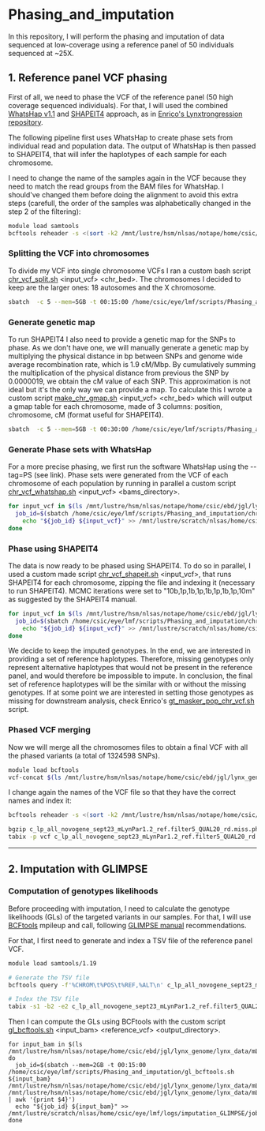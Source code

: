 # Phasing_and_imputation

In this repository, I will perform the phasing and imputation of data sequenced at low-coverage using a reference panel of 50 individuals sequenced at ~25X. 


## 1. Reference panel VCF phasing

First of all, we need to phase the VCF of the reference panel (50 high coverage sequenced individuals). For that, I will used the combined [WhatsHap v1.1](https://whatshap.readthedocs.io/en/latest/index.html) and [SHAPEIT4](https://odelaneau.github.io/shapeit4/) approach, as in [Enrico's Lynxtrongression repository](https://github.com/Enricobazzi/Lynxtrogression).

The following pipeline first uses WhatsHap to create phase sets from individual read and population data. The output of WhatsHap is then passed to SHAPEIT4, that will infer the haplotypes of each sample for each chromosome.

I need to change the name of the samples again in the VCF because they need to match the read groups from the BAM files for WhatsHap. I should've changed them before doing the alignment to avoid this extra steps (carefull, the order of the samples was alphabetically changed in the step 2 of the filtering):

```bash
module load samtools
bcftools reheader -s <(sort -k2 /mnt/lustre/hsm/nlsas/notape/home/csic/ebd/jgl/lynx_genome/lynx_data/FASTQ_files/novogene_lp_sept2023/fastq_samples_list.txt | cut -f1,2 -d'_' | uniq) -o c_lp_all_novogene_sept23_mLynPar1.2_ref.filter5_QUAL20_rd.miss_originalnames.vcf c_lp_all_novogene_sept23_mLynPar1.2_ref.filter5_QUAL20_rd.miss.vcf
```

### Splitting the VCF into chromosomes

To divide my VCF into single chromosome VCFs I ran a custom bash script [chr_vcf_split.sh](https://github.com/luciamayorf/Phasing_and_imputation/blob/main/scripts/phasing/chr_vcf_split.sh) <input_vcf> <chr_bed>. The chromosomes I decided to keep are the larger ones: 18 autosomes and the X chromosome.

```bash
sbatch  -c 5 --mem=5GB -t 00:15:00 /home/csic/eye/lmf/scripts/Phasing_and_imputation/chr_vcf_split.sh /mnt/lustre/hsm/nlsas/notape/home/csic/ebd/jgl/lynx_genome/lynx_data/mLynPar1.2_ref_vcfs/novogene_lp_sept23/c_lp_all_novogene_sept23_mLynPar1.2_ref.filter5_QUAL20_rd.miss_originalnames.vcf /mnt/lustre/hsm/nlsas/notape/home/csic/ebd/jgl/reference_genomes/lynx_pardinus_mLynPar1.2/mLynPar1.2.big_chromosomes.bed
```

### Generate genetic map

To run SHAPEIT4 I also need to provide a genetic map for the SNPs to phase. As we don't have one, we will manually generate a genetic map by multiplying the physical distance in bp between SNPs and genome wide average recombination rate, which is 1.9 cM/Mbp. By cumulatively summing the multiplication of the physical distance from previous the SNP by 0.0000019, we obtain the cM value of each SNP. This approximation is not ideal but it's the only way we can provide a map. To calculate this I wrote a custom script [make_chr_gmap.sh](https://github.com/luciamayorf/Phasing_and_imputation/blob/main/scripts/phasing/make_chr_gmap.sh) <input_vcf> <chr_bed> which will output a gmap table for each chromosome, made of 3 columns: position, chromosome, cM (format useful for SHAPEIT4).

```bash
sbatch  -c 5 --mem=5GB -t 00:30:00 /home/csic/eye/lmf/scripts/Phasing_and_imputation/make_chr_gmap.sh /mnt/lustre/hsm/nlsas/notape/home/csic/ebd/jgl/lynx_genome/lynx_data/mLynPar1.2_ref_vcfs/novogene_lp_sept23/c_lp_all_novogene_sept23_mLynPar1.2_ref.filter5_QUAL20_rd.miss_originalnames.vcf /mnt/lustre/hsm/nlsas/notape/home/csic/ebd/jgl/reference_genomes/lynx_pardinus_mLynPar1.2/mLynPar1.2.big_chromosomes.bed
```

### Generate Phase sets with WhatsHap

For a more precise phasing, we first run the software WhatsHap using the --tag=PS (see link). Phase sets were generated from the VCF of each chromosome of each population by running in parallel a custom script [chr_vcf_whatshap.sh](https://github.com/luciamayorf/Phasing_and_imputation/blob/main/scripts/phasing/chr_vcf_whatshap.sh) <input_vcf> <bams_directory>.

```bash
for input_vcf in $(ls /mnt/lustre/hsm/nlsas/notape/home/csic/ebd/jgl/lynx_genome/lynx_data/mLynPar1.2_ref_vcfs/novogene_lp_sept23/chr_vcfs/c_lp_all_novogene_sept23_mLynPar1.2_ref.filter5_QUAL20_rd.miss_originalnames_*.vcf); do 
  job_id=$(sbatch /home/csic/eye/lmf/scripts/Phasing_and_imputation/chr_vcf_whatshap.sh ${input_vcf} /mnt/lustre/hsm/nlsas/notape/home/csic/ebd/jgl/lynx_genome/lynx_data/mLynPar1.2_ref_bams/novogene_lp_sept23 | awk '{print $4}')
    echo "${job_id} ${input_vcf}" >> /mnt/lustre/scratch/nlsas/home/csic/eye/lmf/logs/phasing/job_ids_chr_vcf_whatshap_novogene_lp_sept2023.txt
done
```

### Phase using SHAPEIT4

The data is now ready to be phased using SHAPEIT4. To do so in parallel, I used a custom made script [chr_vcf_shapeit.sh](https://github.com/luciamayorf/Phasing_and_imputation/blob/main/scripts/phasing/chr_vcf_shapeit.sh) <input_vcf>, that runs SHAPEIT4 for each chromosome, zipping the file and indexing it (necessary to run SHAPEIT4). MCMC iterations were set to "10b,1p,1b,1p,1b,1p,1b,1p,10m" as suggested by the SHAPEIT4 manual.

```bash
for input_vcf in $(ls /mnt/lustre/hsm/nlsas/notape/home/csic/ebd/jgl/lynx_genome/lynx_data/mLynPar1.2_ref_vcfs/novogene_lp_sept23/chr_vcfs/*_ps.vcf); do 
  job_id=$(sbatch /home/csic/eye/lmf/scripts/Phasing_and_imputation/chr_vcf_shapeit.sh ${input_vcf} | awk '{print $4}')
    echo "${job_id} ${input_vcf}" >> /mnt/lustre/scratch/nlsas/home/csic/eye/lmf/logs/phasing/job_ids_chr_vcf_shapeit_novogene_lp_sept2023.txt
done 
```
We decide to keep the imputed genotypes. In the end, we are interested in providing a set of reference haplotypes. Therefore, missing genotypes only represent alternative haplotypes that would not be present in the reference panel, and would therefore be impossible to impute. In conclusion, the final set of reference haplotypes will be the similar with or without the missing genotypes. If at some point we are interested in setting those genotypes as missing for downstream analysis, check Enrico's [gt_masker_pop_chr_vcf.sh](https://github.com/Enricobazzi/Lynxtrogression/blob/main/scripts/phasing/gt_masker_pop_chr_vcf.sh) script.


### Phased VCF merging

Now we will merge all the chromosomes files to obtain a final VCF with all the phased variants (a total of 1324598 SNPs).
```bash
module load bcftools
vcf-concat $(ls /mnt/lustre/hsm/nlsas/notape/home/csic/ebd/jgl/lynx_genome/lynx_data/mLynPar1.2_ref_vcfs/novogene_lp_sept23/chr_vcfs/phasing/ | grep -v "ChrY") > ./../../c_lp_all_novogene_sept23_mLynPar1.2_ref.filter5_QUAL20_rd.miss_originalnames.phased.vcf
```

I change again the names of the VCF file so that they have the correct names and index it:
```bash
bcftools reheader -s <(sort -k2 /mnt/lustre/hsm/nlsas/notape/home/csic/ebd/jgl/lynx_genome/lynx_data/FASTQ_files/novogene_lp_sept2023/fastq_samples_list.txt | cut -f2 | uniq) -o c_lp_all_novogene_sept23_mLynPar1.2_ref.filter5_QUAL20_rd.miss.phased.vcf c_lp_all_novogene_sept23_mLynPar1.2_ref.filter5_QUAL20_rd.miss_originalnames.phased.vcf

bgzip c_lp_all_novogene_sept23_mLynPar1.2_ref.filter5_QUAL20_rd.miss.phased.vcf > c_lp_all_novogene_sept23_mLynPar1.2_ref.filter5_QUAL20_rd.miss.phased.vcf.gz
tabix -p vcf c_lp_all_novogene_sept23_mLynPar1.2_ref.filter5_QUAL20_rd.miss.phased.vcf
```

---

## 2. Imputation with GLIMPSE

### Computation of genotypes likelihoods

Before proceeding with imputation, I need to calculate the genotype likelihoods (GLs) of the targeted variants in our samples. For that, I will use [BCFtools](https://samtools.github.io/bcftools/bcftools.html#mpileup) mpileup and call, following [GLIMPSE manual](https://odelaneau.github.io/GLIMPSE/glimpse1/tutorial_b38.html#run_preliminaries) recommendations.

For that, I first need to generate and index a TSV file of the reference panel VCF. 
```bash
module load samtools/1.19

# Generate the TSV file
bcftools query -f'%CHROM\t%POS\t%REF,%ALT\n' c_lp_all_novogene_sept23_mLynPar1.2_ref.filter5_QUAL20_rd.miss.phased.vcf.gz | bgzip -c > c_lp_all_novogene_sept23_mLynPar1.2_ref.filter5_QUAL20_rd.miss.phased.tsv.gz

# Index the TSV file
tabix -s1 -b2 -e2 c_lp_all_novogene_sept23_mLynPar1.2_ref.filter5_QUAL20_rd.miss.phased.tsv.gz
```

Then I can compute the GLs using BCFtools with the custom script [gl_bcftools.sh]() <input_bam> <reference_vcf> <output_directory>.
```{bash}
for input_bam in $(ls /mnt/lustre/hsm/nlsas/notape/home/csic/ebd/jgl/lynx_genome/lynx_data/mLynPar1.2_ref_bams/pool_epil_all/*_mLynPar1.2_ref_sorted_rg_merged_sorted_rmdup_indelrealigner.bam); do
  job_id=$(sbatch --mem=2GB -t 00:15:00 /home/csic/eye/lmf/scripts/Phasing_and_imputation/gl_bcftools.sh ${input_bam} /mnt/lustre/hsm/nlsas/notape/home/csic/ebd/jgl/lynx_genome/lynx_data/mLynPar1.2_ref_vcfs/novogene_lp_sept23/c_lp_all_novogene_sept23_mLynPar1.2_ref.filter5_QUAL20_rd.miss.phased.vcf.gz /mnt/lustre/hsm/nlsas/notape/home/csic/ebd/jgl/lynx_genome/lynx_data/mLynPar1.2_ref_vcfs/imputation_GLIMPSE/pool_epil_all/genotypes_likelihoods | awk '{print $4}')
  echo "${job_id} ${input_bam}" >> /mnt/lustre/scratch/nlsas/home/csic/eye/lmf/logs/imputation_GLIMPSE/job_ids_gl_bcftools.txt
done
```



